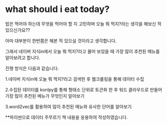 # what should i eat today?

밥은 먹어야 하는데 무엇을 먹어야 할 지 고민하며 오늘 뭐 먹지?라는 생각을 해보신 적 있으신가요??

아마 대부분이 한번쯤은 해본 적 있으실 것이라고 생각합니다.

그래서 네이버 지식in에서 오늘 뭐 먹지?라고 물어 보았을 때 가장 많이 추천된 메뉴를 알아보려고 합니다.

진행 방식은 다음과 같습니다.

1.네이버 지식in에 오늘 뭐 먹지?라고 검색한 후 웹크롤링을 통해 데이터 수집

2.수집된 데이터를 konlpy를 통해 형태소 단위로 토큰화 한 후 워드 클라우드로 만들어 가장 많이 추천된 메뉴가 무엇인지 알아보기

3.word2vec를 활용하여 많이 추천된 메뉴와 유사한 단어를 알아보기


**파이썬으로 데이터 주무르기 책 내용을 응용하여 작성하였습니다.
